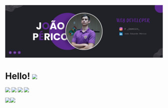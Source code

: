 <img src="/assets/banner.png" alt="Banner">

# Hello! <img src="https://media.giphy.com/media/hvRJCLFzcasrR4ia7z/giphy.gif" width="5%">
<p align="left">
<a href="mailto:joaoeperico@gmail.com" target="_blank"><img src="https://img.shields.io/badge/Gmail-D14836?style=for-the-badge&logo=gmail&logoColor=white" height="24px"/></a>
<a href="https://br.linkedin.com/in/jo%C3%A3o-eduardo-p%C3%A9rico-981967256" target="_blank"><img src="https://img.shields.io/badge/LinkedIn-0077B5?style=for-the-badge&logo=linkedin&logoColor=white" height="24px"/></a>
<a href="https://www.instagram.com/_jeperico_/" target="_blank"><img src="https://img.shields.io/badge/Instagram-E4405F?style=for-the-badge&logo=instagram&logoColor=white" height="24px"/></a>
<a href="https://github.com/jeperico" target="_blank"><img src="https://img.shields.io/github/followers/jeperico?style=social" height="24px"/></a>
</p>
  
<div style="display: inline-flex">
<img src="https://github-readme-stats.vercel.app/api?username=jeperico&theme=material-palenight&show_icons=true&hide_border=true&count_private=true"/>
<img align="right" height="196rem" src="https://github-readme-stats.vercel.app/api/top-langs/?username=jeperico&theme=material-palenight&show_icons=true&hide_border=true&layout=compact" />
</div>
